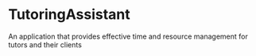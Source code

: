 # TutoringAssistant
An application that provides effective time and resource management for tutors and their clients
